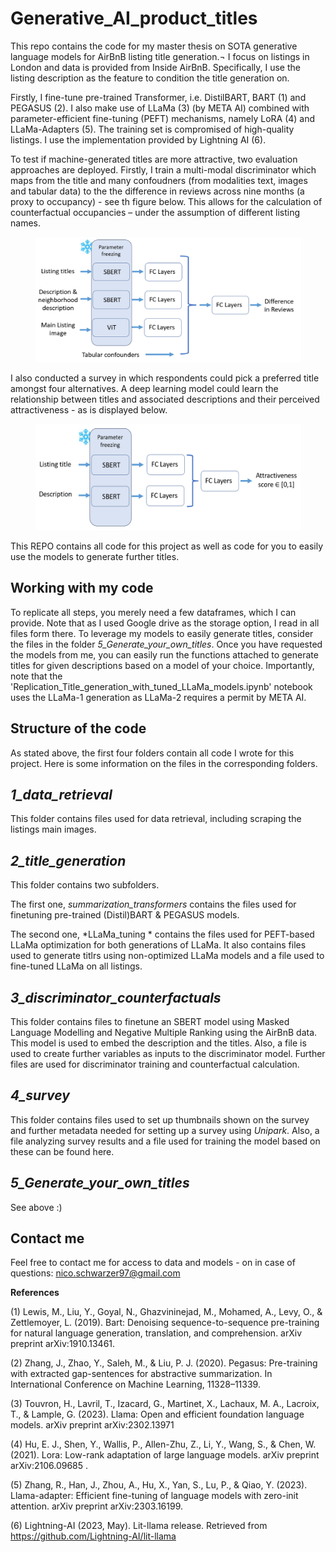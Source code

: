 # Generative_AI_product_titles

This repo contains the code for my master thesis on SOTA generative language models for AirBnB listing title generation.¬ I focus on listings in London and data is provided from Inside AirBnB.
Specifically, I use the listing description as the feature to condition the title generation on.

Firstly, I fine-tune pre-trained Transformer, i.e. DistilBART, BART (1) and PEGASUS (2). I also make use of LLaMa (3) (by META AI) combined with parameter-efficient fine-tuning (PEFT) mechanisms, namely LoRA (4) and LLaMa-Adapters (5). The training set is compromised of high-quality listings. I use the implementation provided by Lightning AI (6).

To test if machine-generated titles are more attractive, two evaluation approaches are deployed. Firstly, I train a multi-modal discriminator which maps from the title and many confoudners (from modalities text, images and tabular data) to the the difference in reviews across nine months (a proxy to occupancy) - see th figure below. This allows for the calculation of counterfactual occupancies – under the assumption of different listing names.

<p align="center">
<img src="https://github.com/NicoSchwarzer/Generative_AI_product_titles/blob/main/3_discriminator_counterfactuals/mm_design.PNG" width="425" height="200">
</p>


I also conducted a survey in which respondents could pick a preferred title amongst four alternatives. A deep learning model could learn the relationship between titles and associated descriptions and their perceived attractiveness - as is displayed below.

<p align="center">
<img src="https://github.com/NicoSchwarzer/Generative_AI_product_titles/blob/main/4_survey/discriminator_2.PNG" width="425" height="170">
</p>


This REPO contains all code for this project as well as code for you to easily use the models to generate further titles.

## Working with my code

To replicate all steps, you merely need a few dataframes, which I can provide. Note that as I used Google drive as the storage option, I read in all files form there. 
To leverage my models to easily generate titles, consider the files in the folder *5_Generate_your_own_titles*. Once you have requested the models from me, you can easily run the functions attached to generate titles for given descriptions based on a model of your choice. Importantly, note that the 'Replication_Title_generation_with_tuned_LLaMa_models.ipynb' notebook uses the LLaMa-1 generation as LLaMa-2 requires a permit by META AI.


## Structure of the code 

As stated above, the first four folders contain all code I wrote for this project. Here is some information on the files in the corresponding folders.

## *1_data_retrieval*
This folder contains files used for data retrieval, including scraping the listings main images. 

## *2_title_generation*
This folder contains two subfolders. 

The first one, *summarization_transformers* contains the files used for finetuning pre-trained (Distil)BART & PEGASUS models.

The second one, *LLaMa_tuning * contains the files used for PEFT-based LLaMa optimization for both generations of LLaMa. It also contains files used to generate titlrs using non-optimized LLaMa models and a file used to fine-tuned LLaMa on all listings.

## *3_discriminator_counterfactuals*
This folder contains files to finetune an SBERT model using Masked Language Modelling and Negative Multiple Ranking using the AirBnB data. This model is used to embed the description and the titles.
Also, a file is used to create further variables as inputs to the discriminator model. 
Further files are used for discriminator training and counterfactual calculation.

## *4_survey*
This folder contains files used to set up thumbnails shown on the survey and further metadata needed for setting up a survey using *Unipark*. Also, a file analyzing survey results and a file used for training the model based on these can be found here.

## *5_Generate_your_own_titles*
See above :)

## Contact me
Feel free to contact me for access to data and models - on in case of questions: nico.schwarzer97@gmail.com


**References**

(1) Lewis, M., Liu, Y., Goyal, N., Ghazvininejad, M., Mohamed, A., Levy, O., & Zettlemoyer, L. (2019). Bart: Denoising sequence-to-sequence pre-training for natural language generation, translation, and comprehension. arXiv preprint arXiv:1910.13461.

(2) Zhang, J., Zhao, Y., Saleh, M., & Liu, P. J. (2020). Pegasus: Pre-training with extracted gap-sentences for abstractive summarization. In International Conference on Machine Learning, 11328–11339.

(3) Touvron, H., Lavril, T., Izacard, G., Martinet, X., Lachaux, M. A., Lacroix, T., & Lample, G. (2023). Llama: Open and efficient foundation language models. arXiv preprint arXiv:2302.13971 

(4) Hu, E. J., Shen, Y., Wallis, P., Allen-Zhu, Z., Li, Y., Wang, S., & Chen, W. (2021). Lora: Low-rank adaptation of large language models. arXiv preprint arXiv:2106.09685 .

(5) Zhang, R., Han, J., Zhou, A., Hu, X., Yan, S., Lu, P., & Qiao, Y. (2023). Llama-adapter: Efficient fine-tuning of language models with zero-init attention. arXiv preprint arXiv:2303.16199.

(6) Lightning-AI (2023, May). Lit-llama release. Retrieved from https://github.com/Lightning-AI/lit-llama

